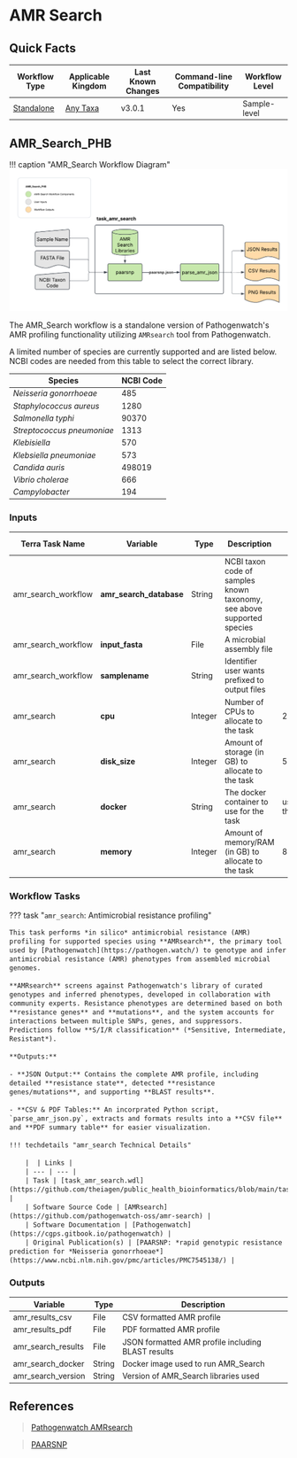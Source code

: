 # AMR Search

## Quick Facts

| **Workflow Type** | **Applicable Kingdom** | **Last Known Changes** | **Command-line Compatibility** | **Workflow Level** |
|---|---|---|---|---|
| [Standalone](../../workflows_overview/workflows_type.md/#standalone) | [Any Taxa](../../workflows_overview/workflows_kingdom.md/#any-taxa) | v3.0.1 | Yes | Sample-level |

## AMR_Search_PHB

!!! caption "AMR_Search Workflow Diagram"
    ![AMR_Search Workflow Diagram](../../assets/figures/AMR_Search.png)

The AMR_Search workflow is a standalone version of Pathogenwatch's AMR profiling functionality utilizing `AMRsearch` tool from Pathogenwatch.

A limited number of species are currently supported and are listed below. NCBI codes are needed from this table to select the correct library.

| Species                      | NCBI Code |
|------------------------------|-----------|
| _Neisseria gonorrhoeae_      | 485       |
| _Staphylococcus aureus_      | 1280      |
| _Salmonella typhi_          | 90370     |
| _Streptococcus pneumoniae_   | 1313      |
| _Klebisiella_                | 570       |
| _Klebsiella pneumoniae_     | 573       |
| _Candida auris_              | 498019    |
| _Vibrio cholerae_            | 666       |
| _Campylobacter_              | 194       |

### Inputs

| **Terra Task Name** | **Variable** | **Type** | **Description** | **Default Value** | **Terra Status** |
|---|---|---|---|---|---|
| amr_search_workflow | **amr_search_database** | String | NCBI taxon code of samples known taxonomy, see above supported species || Required |
| amr_search_workflow | **input_fasta** | File | A microbial assembly file || Required |
| amr_search_workflow | **samplename** | String | Identifier user wants prefixed to output files || Required |
| amr_search | **cpu** | Integer | Number of CPUs to allocate to the task |2| Optional |
| amr_search | **disk_size** | Integer | Amount of storage (in GB) to allocate to the task |50| Optional |
| amr_search | **docker** | String | The docker container to use for the task |us-docker.pkg.dev/general-theiagen/theiagen/amrsearch:0.2.0| Optional |
| amr_search | **memory** | Integer | Amount of memory/RAM (in GB) to allocate to the task |8| Optional |

### Workflow Tasks

??? task "`amr_search`: Antimicrobial resistance profiling"

    This task performs *in silico* antimicrobial resistance (AMR) profiling for supported species using **AMRsearch**, the primary tool used by [Pathogenwatch](https://pathogen.watch/) to genotype and infer antimicrobial resistance (AMR) phenotypes from assembled microbial genomes.

    **AMRsearch** screens against Pathogenwatch's library of curated genotypes and inferred phenotypes, developed in collaboration with community experts. Resistance phenotypes are determined based on both **resistance genes** and **mutations**, and the system accounts for interactions between multiple SNPs, genes, and suppressors. Predictions follow **S/I/R classification** (*Sensitive, Intermediate, Resistant*).

    **Outputs:**

    - **JSON Output:** Contains the complete AMR profile, including detailed **resistance state**, detected **resistance genes/mutations**, and supporting **BLAST results**.

    - **CSV & PDF Tables:** An incorprated Python script, `parse_amr_json.py`, extracts and formats results into a **CSV file** and **PDF summary table** for easier visualization.

    !!! techdetails "amr_search Technical Details"    

        |  | Links |
        | --- | --- |
        | Task | [task_amr_search.wdl](https://github.com/theiagen/public_health_bioinformatics/blob/main/tasks/gene_typing/drug_resistance/task_amr_search.wdl) |
        | Software Source Code | [AMRsearch](https://github.com/pathogenwatch-oss/amr-search) |
        | Software Documentation | [Pathogenwatch](https://cgps.gitbook.io/pathogenwatch) |
        | Original Publication(s) | [PAARSNP: *rapid genotypic resistance prediction for *Neisseria gonorrhoeae*](https://www.ncbi.nlm.nih.gov/pmc/articles/PMC7545138/) |

### Outputs

| **Variable** | **Type** | **Description** |
|---|---|---|
| amr_results_csv | File | CSV formatted AMR profile |
| amr_results_pdf | File | PDF formatted AMR profile |
| amr_search_results | File | JSON formatted AMR profile including BLAST results |
| amr_search_docker | String | Docker image used to run AMR_Search |
| amr_search_version | String | Version of AMR_Search libraries used |

## References

> [Pathogenwatch AMRsearch](https://github.com/pathogenwatch-oss/amr-search)
<!-- -->
> [PAARSNP](https://www.ncbi.nlm.nih.gov/pmc/articles/PMC7545138/)